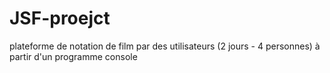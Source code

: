 # JSF-proejct
plateforme de notation de film par des utilisateurs (2 jours - 4 personnes) à partir d'un programme console

